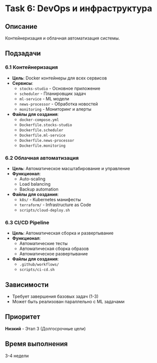 # Task 6: DevOps и инфраструктура

## Описание
Контейнеризация и облачная автоматизация системы.

## Подзадачи

### 6.1 Контейнеризация
- **Цель**: Docker контейнеры для всех сервисов
- **Сервисы**:
  - `stocks-studio` - Основное приложение
  - `scheduler` - Планировщик задач
  - `ml-service` - ML модели
  - `news-processor` - Обработка новостей
  - `monitoring` - Мониторинг и алерты
- **Файлы для создания**:
  - `docker-compose.yml`
  - `Dockerfile.stocks-studio`
  - `Dockerfile.scheduler`
  - `Dockerfile.ml-service`
  - `Dockerfile.news-processor`
  - `Dockerfile.monitoring`

### 6.2 Облачная автоматизация
- **Цель**: Автоматическое масштабирование и управление
- **Функционал**:
  - Auto-scaling
  - Load balancing
  - Backup automation
- **Файлы для создания**:
  - `k8s/` - Kubernetes манифесты
  - `terraform/` - Infrastructure as Code
  - `scripts/cloud-deploy.sh`

### 6.3 CI/CD Pipeline
- **Цель**: Автоматическая сборка и развертывание
- **Функционал**:
  - Автоматические тесты
  - Автоматическая сборка образов
  - Автоматическое развертывание
- **Файлы для создания**:
  - `.github/workflows/`
  - `scripts/ci-cd.sh`

## Зависимости
- Требует завершения базовых задач (1-3)
- Может быть реализован параллельно с ML задачами

## Приоритет
**Низкий** - Этап 3 (Долгосрочные цели)

## Время выполнения
3-4 недели
